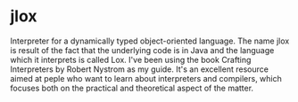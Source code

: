 # jlox

Interpreter for a dynamically typed object-oriented language. The name jlox is result of the fact that the underlying code is in Java and the language which it interprets is called Lox.
I've been using the book Crafting Interpreters by Robert Nystrom as my guide. It's an excellent resource aimed at peple who want to learn about interpreters and compilers, which focuses both on the practical and theoretical aspect of the matter.
